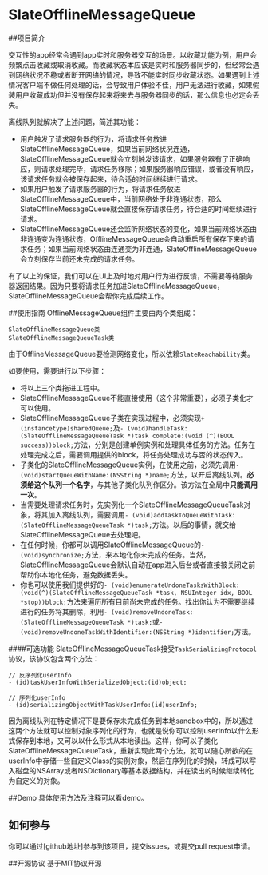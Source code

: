# SlateOfflineMessageQueue

##项目简介

交互性的app经常会遇到app实时和服务器交互的场景。以收藏功能为例，用户会频繁点击收藏或取消收藏。而收藏状态本应该是实时和服务器同步的，但经常会遇到网络状况不稳或者断开网络的情况，导致不能实时同步收藏状态。如果遇到上述情况客户端不做任何处理的话，会导致用户体验不佳，用户无法进行收藏，如果假装用户收藏成功但并没有保存起来将来去与服务器同步的话，那么信息也必定会丢失。

离线队列就解决了上述问题，简述其功能：

* 用户触发了请求服务器的行为，将请求任务放进SlateOfflineMessageQueue，如果当前网络状况连通，SlateOfflineMessageQueue就会立刻触发该请求，如果服务器有了正确响应，则请求处理完毕，请求任务移除；如果服务器响应错误，或者没有响应，该请求任务就会被保存起来，待合适的时间继续进行请求。
* 如果用户触发了请求服务器的行为，将请求任务放进SlateOfflineMessageQueue中，当前网络处于非连通状态，那么SlateOfflineMessageQueue就会直接保存请求任务，待合适的时间继续进行请求。
* SlateOfflineMessageQueue还会监听网络状态的变化，如果当前网络状态由非连通变为连通状态，OfflineMessageQueue会自动重启所有保存下来的请求任务；如果当前网络状态由连通变为非连通，SlateOfflineMessageQueue会立刻保存当前还未完成的请求任务。

有了以上的保证，我们可以在UI上及时地对用户行为进行反馈，不需要等待服务器返回结果。因为只要将请求任务加进SlateOfflineMessageQueue，SlateOfflineMessageQueue会帮你完成后续工作。

##使用指南
OfflineMessageQueue组件主要由两个类组成：

	SlateOfflineMessageQueue类
	SlateOfflineMessageQueueTask类
由于OfflineMessageQueue要检测网络变化，所以依赖`SlateReachability`类。

如要使用，需要进行以下步骤：

* 将以上三个类拖进工程中。
* SlateOfflineMessageQueue不能直接使用（这个非常重要），必须子类化才可以使用。
* SlateOfflineMessageQueue子类在实现过程中，必须实现`+ (instancetype)sharedQueue;`及`- (void)handleTask:(SlateOfflineMessageQueueTask *)task complete:(void (^)(BOOL success))block;`方法，分别是创建单例实例和处理具体任务的方法。任务在处理完成之后，需要调用提供的block，将任务处理成功与否的状态传入。
* 子类化的SlateOfflineMessageQueue实例，在使用之前，必须先调用`- (void)startQueueWithName:(NSString *)name;`方法，以开启离线队列。**必须给这个队列一个名字**，与其他子类化队列作区分。该方法在全局中**只能调用一次**。
* 当需要处理请求任务时，先实例化一个SlateOfflineMessageQueueTask对象，将其加入离线队列，需要调用`- (void)addTaskToQueueWithTask:(SlateOfflineMessageQueueTask *)task;`方法。以后的事情，就交给SlateOfflineMessageQueue去处理吧。
* 在任何时候，你都可以调用SlateOfflineMessageQueue的`- (void)synchronize;`方法，来本地化你未完成的任务。当然，SlateOfflineMessageQueue会默认自动在app进入后台或者直接被关闭之前帮助你本地化任务，避免数据丢失。
* 你也可以使用我们提供好的`- (void)enumerateUndoneTasksWithBlock:(void(^)(SlateOfflineMessageQueueTask *task, NSUInteger idx, BOOL *stop))block;`方法来遍历所有目前尚未完成的任务。找出你认为不需要继续进行的任务将其删除，利用`- (void)removeUndoneTask:(SlateOfflineMessageQueueTask *)task;`或`- (void)removeUndoneTaskWithIdentifier:(NSString *)identifier;`方法。

####可选功能
SlateOfflineMessageQueueTask接受`TaskSerializingProtocol`协议，该协议包含两个方法：
	
	// 反序列化userInfo
	- (id)taskUserInfoWithSerializedObject:(id)object;

	// 序列化userInfo
	- (id)serializingObjectWithTaskUserInfo:(id)userInfo;

因为离线队列在特定情况下是要保存未完成任务到本地sandbox中的，所以通过这两个方法就可以控制对象序列化的行为，也就是说你可以控制userInfo以什么形式保存到本地，又可以以什么形式从本地读出。这样，你可以子类化SlateOfflineMessageQueueTask，重新实现此两个方法，就可以随心所欲的在userInfo中存储一些自定义Class的实例对象，然后在序列化的时候，转成可以写入磁盘的NSArray或者NSDictionary等基本数据结构，并在读出的时候继续转化为自定义的对象。


##Demo
具体使用方法及注释可以看demo。

## 如何参与
你可以通过[github地址]参与到该项目，提交issues，或提交pull request申请。

##开源协议
基于MIT协议开源


